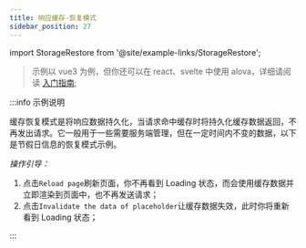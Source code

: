 ```yaml
---
title: 响应缓存-恢复模式
sidebar_position: 27
---
```


import StorageRestore from '@site/example-links/StorageRestore';

> 示例以 vue3 为例，但你还可以在 react、svelte 中使用 alova，详细请阅读 [入门指南](/overview/index);

<StorageRestore></StorageRestore>

:::info 示例说明

缓存恢复模式是将响应数据持久化，当请求命中缓存时将持久化缓存数据返回，不再发出请求。它一般用于一些需要服务端管理，但在一定时间内不变的数据，以下是节假日信息的恢复模式示例。

_操作引导：_

1. 点击`Reload page`刷新页面，你不再看到 Loading 状态，而会使用缓存数据并立即渲染到页面中，也不再发送请求；
2. 点击`Invalidate the data of placeholder`让缓存数据失效，此时你将重新看到 Loading 状态；

:::
